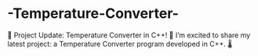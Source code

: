 # -Temperature-Converter-
🚀 Project Update: Temperature Converter in C++! 🚀  I’m excited to share my latest project: a Temperature Converter program developed in C++. 🌡️
